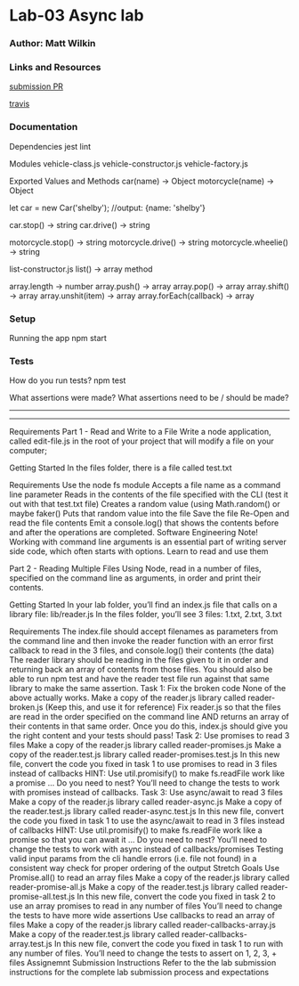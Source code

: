 # Lab-03 Async lab

### Author: Matt Wilkin

### Links and Resources
[submission PR](https://github.com/mwilkin-401-advanced-javascript/lab-03/pull/1)

[travis](https://www.travis-ci.com/mwilkin-401-advanced-javascript/lab-03)

### Documentation

Dependencies
jest
lint

Modules
vehicle-class.js
vehicle-constructor.js
vehicle-factory.js

Exported Values and Methods
car(name) -> Object
motorcycle(name) -> Object

let car = new Car('shelby');
//output: {name: 'shelby'}

car.stop() -> string
car.drive() -> string

motorcycle.stop() -> string
motorcycle.drive() -> string
motorcycle.wheelie() -> string

list-constructor.js
list() -> array method

array.length -> number
array.push() -> array
array.pop() -> array
array.shift() -> array
array.unshit(item) -> array
array.forEach(callback) -> array 

### Setup

Running the app
npm start

### Tests
How do you run tests?
npm test

What assertions were made?
What assertions need to be / should be made?

_________________
_________________

Requirements
Part 1 - Read and Write to a File
Write a node application, called edit-file.js in the root of your project that will modify a file on your computer;

Getting Started
In the files folder, there is a file called test.txt

Requirements
Use the node fs module
Accepts a file name as a command line parameter
Reads in the contents of the file specified with the CLI (test it out with that test.txt file)
Creates a random value (using Math.random() or maybe faker()
Puts that random value into the file
Save the file
Re-Open and read the file contents
Emit a console.log() that shows the contents before and after the operations are completed.
Software Engineering Note! Working with command line arguments is an essential part of writing server side code, which often starts with options. Learn to read and use them

Part 2 - Reading Multiple Files
Using Node, read in a number of files, specified on the command line as arguments, in order and print their contents.

Getting Started
In your lab folder, you’ll find an index.js file that calls on a library file: lib/reader.js In the files folder, you’ll see 3 files: 1.txt, 2.txt, 3.txt

Requirements
The index.file should accept filenames as parameters from the command line and then invoke the reader function with an error first callback to read in the 3 files, and console.log() their contents (the data)
The reader library should be reading in the files given to it in order and returning back an array of contents from those files.
You should also be able to run npm test and have the reader test file run against that same library to make the same assertion.
Task 1: Fix the broken code
None of the above actually works.
Make a copy of the reader.js library called reader-broken.js
(Keep this, and use it for reference)
Fix reader.js so that the files are read in the order specified on the command line AND returns an array of their contents in that same order.
Once you do this, index.js should give you the right content and your tests should pass!
Task 2: Use promises to read 3 files
Make a copy of the reader.js library called reader-promises.js
Make a copy of the reader.test.js library called reader-promises.test.js
In this new file, convert the code you fixed in task 1 to use promises to read in 3 files instead of callbacks
HINT: Use util.promisify() to make fs.readFile work like a promise …
Do you need to nest?
You’ll need to change the tests to work with promises instead of callbacks.
Task 3: Use async/await to read 3 files
Make a copy of the reader.js library called reader-async.js
Make a copy of the reader.test.js library called reader-async.test.js
In this new file, convert the code you fixed in task 1 to use the async/await to read in 3 files instead of callbacks
HINT: Use util.promisify() to make fs.readFile work like a promise so that you can await it …
Do you need to nest?
You’ll need to change the tests to work with async instead of callbacks/promises
Testing
valid input params from the cli
handle errors (i.e. file not found) in a consistent way
check for proper ordering of the output
Stretch Goals
Use Promise.all() to read an array files
Make a copy of the reader.js library called reader-promise-all.js
Make a copy of the reader.test.js library called reader-promise-all.test.js
In this new file, convert the code you fixed in task 2 to use an array promises to read in any number of files
You’ll need to change the tests to have more wide assertions
Use callbacks to read an array of files
Make a copy of the reader.js library called reader-callbacks-array.js
Make a copy of the reader.test.js library called reader-callbacks-array.test.js
In this new file, convert the code you fixed in task 1 to run with any number of files.
You’ll need to change the tests to assert on 1, 2, 3, + files
Assignemnt Submission Instructions
Refer to the the lab submission instructions for the complete lab submission process and expectations
